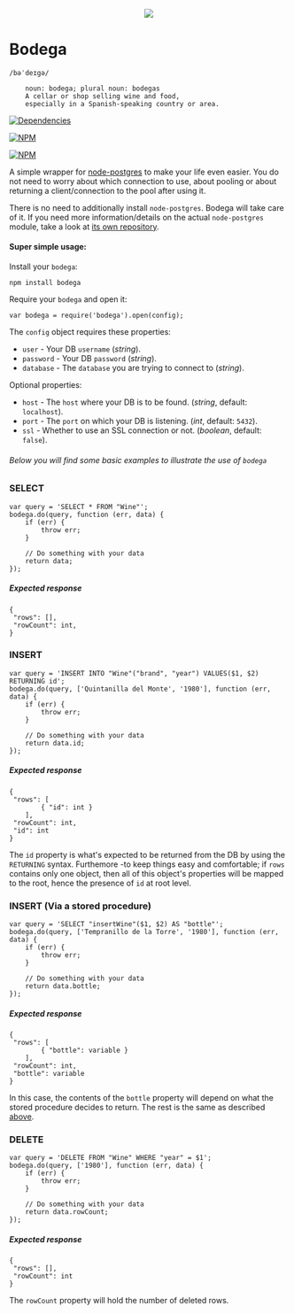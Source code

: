 <div align="center" style="margin:30px 0 40px">
	<img src="http://www.analogbird.com/static/img/playground/bodega.png"/>
</div>


Bodega
===============
```
/bəˈdeɪgə/
	
	noun: bodega; plural noun: bodegas
	A cellar or shop selling wine and food,
	especially in a Spanish-speaking country or area.
```


[![Dependencies](https://david-dm.org/analogbird/bodega.png)](https://david-dm.org/analogbird/bodega)

[![NPM](https://nodei.co/npm/bodega.png?downloads=true&stars=true)](https://nodei.co/npm/bodega/)

[![NPM](https://nodei.co/npm-dl/bodega.png)](https://nodei.co/npm/bodega/)

A simple wrapper for [node-postgres](https://github.com/brianc/node-postgres) to make your life even easier. You do not need to worry about which connection to use, about pooling or about returning a client/connection to the pool after using it.

There is no need to additionally install `node-postgres`. Bodega will take care of it. If you need more information/details on the actual `node-postgres` module, take a look at [its own repository](https://github.com/brianc/node-postgres).


#### Super simple usage:

Install your `bodega`:

```
npm install bodega
```

Require your `bodega` and open it:

```
var bodega = require('bodega').open(config);
```

The `config` object requires these properties:

* `user` - Your DB `username` (*string*).
* `password` - Your DB `password` (*string*).
* `database` - The `database` you are trying to connect to (*string*).

Optional properties:

* `host` - The `host` where your DB is to be found. (*string*, default: `localhost`).
* `port` - The `port` on which your DB is listening. (*int*, default: `5432`).
* `ssl` - Whether to use an SSL connection or not. (*boolean*, default: `false`). 



###### Below you will find some basic examples to illustrate the use of `bodega`



### <a id="select">SELECT</a>
```
var query = 'SELECT * FROM "Wine"';
bodega.do(query, function (err, data) {
	if (err) {
		throw err;
	}

	// Do something with your data
	return data;
});
```

##### Expected response
```
{
 "rows": [],
 "rowCount": int,
}
```


### <a id="insert">INSERT</a>
```
var query = 'INSERT INTO "Wine"("brand", "year") VALUES($1, $2) RETURNING id';
bodega.do(query, ['Quintanilla del Monte', '1980'], function (err, data) {
	if (err) {
		throw err;
	}

	// Do something with your data
	return data.id;
});
```

##### Expected response
```
{
 "rows": [
 		{ "id": int }
 	],
 "rowCount": int,
 "id": int
}
```

The `id` property is what's expected to be returned from the DB by using the `RETURNING` syntax. Furthemore -to keep things easy and comfortable; if `rows` contains only one object, then all of this object's properties will be mapped to the root, hence the presence of `id` at root level.


### <a id="insert-function">INSERT (Via a stored procedure)</a>
```
var query = 'SELECT "insertWine"($1, $2) AS "bottle"';
bodega.do(query, ['Tempranillo de la Torre', '1980'], function (err, data) {
	if (err) {
		throw err;
	}

	// Do something with your data
	return data.bottle;
});
```

##### Expected response
```
{
 "rows": [
 		{ "bottle": variable }
 	],
 "rowCount": int,
 "bottle": variable
}
```

In this case, the contents of the `bottle` property will depend on what the stored procedure decides to return. The rest is the same as described [above](#insert).


### <a id="delete">DELETE</a>
```
var query = 'DELETE FROM "Wine" WHERE "year" = $1';
bodega.do(query, ['1980'], function (err, data) {
	if (err) {
		throw err;
	}

	// Do something with your data
	return data.rowCount;
});
```

##### Expected response
```
{
 "rows": [],
 "rowCount": int
}
```

The `rowCount` property will hold the number of deleted rows.






